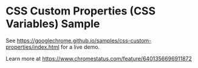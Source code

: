 CSS Custom Properties (CSS Variables) Sample
===
See https://googlechrome.github.io/samples/css-custom-properties/index.html for a live demo.

Learn more at https://www.chromestatus.com/feature/6401356696911872
